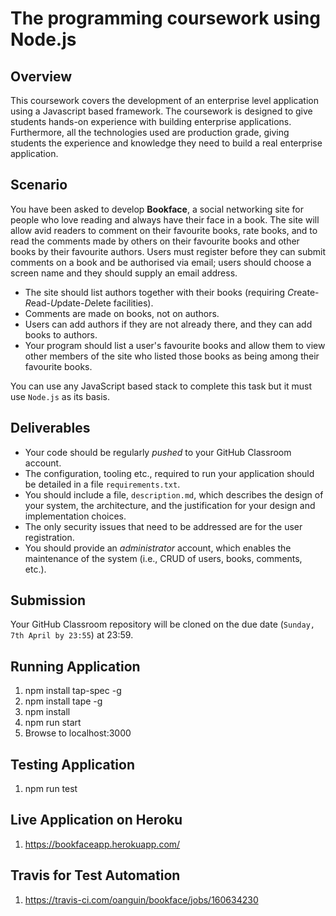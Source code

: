 # The programming coursework using Node.js

## Overview

This coursework covers the development of an enterprise level application using a Javascript based 
framework. The coursework is designed to give students hands-on experience with building 
enterprise applications. Furthermore, all the technologies used are production grade, 
giving students the experience and knowledge they need to build a real enterprise application. 

## Scenario

You have been asked to develop **Bookface**, a social networking site for people who love reading and 
always have their face in a book. The site will allow avid readers to comment on their favourite books, 
rate books, and to read the comments made by others on their favourite books and other books 
by their favourite authors. Users must register before they can submit comments 
on a book and be authorised via email; users should choose a screen name and they 
should supply an email address. 

* The site should list authors together with their books (requiring *C*reate-*R*ead-*U*pdate-*D*elete
facilities).
* Comments are made on books, not on authors. 
* Users can add authors if they are not already there, and they can add books to authors. 
* Your program should list a user's favourite books and allow them to view other members of the site 
  who listed those books as being among their favourite books.

You can use any JavaScript based stack to complete this task but it must use `Node.js` as its basis.

## Deliverables

* Your code should be regularly *pushed* to your GitHub Classroom account.
* The configuration, tooling etc., required to run your application should be detailed in a file 
  `requirements.txt`.
* You should include a file, `description.md`, which describes the design of your system, the
  architecture, and the justification for your design and implementation choices.
* The only security issues that need to be addressed are for the user registration.
* You should provide an *administrator* account, which enables the maintenance of the system (i.e.,
  CRUD of users, books, comments, etc.).
  
## Submission

Your GitHub Classroom repository will be cloned on the due date (`Sunday, 7th April by 23:55`) at 23:59.

## Running Application
1. npm install tap-spec -g
1. npm install tape -g
2. npm install
3. npm run start
4. Browse to localhost:3000

## Testing Application
1. npm run test

## Live Application on Heroku
1. https://bookfaceapp.herokuapp.com/

## Travis for Test Automation
1. https://travis-ci.com/oanguin/bookface/jobs/160634230